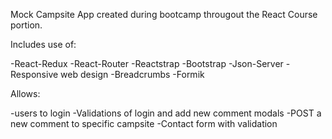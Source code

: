 Mock Campsite App created during bootcamp througout the React Course portion.

Includes use of:

-React-Redux
-React-Router
-Reactstrap
-Bootstrap
-Json-Server
-Responsive web design
-Breadcrumbs
-Formik

Allows:

-users to login
-Validations of login and add new comment modals
-POST a new comment to specific campsite
-Contact form with validation

